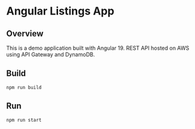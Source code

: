 # Angular Listings App

## Overview
This is a demo application built with Angular 19.  REST API hosted on AWS using API Gateway and DynamoDB.

## Build
```npm run build```

## Run
```npm run start```